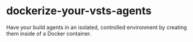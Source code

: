 # dockerize-your-vsts-agents
Have your build agents in an isolated, controlled environment by creating them inside of a Docker container.
